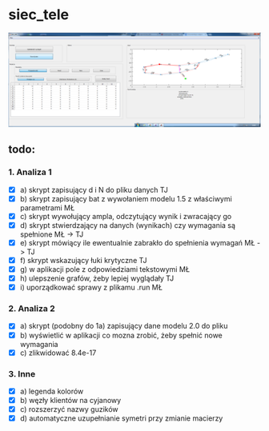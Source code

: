 # siec_tele

![Alt text](siec_tele_28_12_2016_19_10.png?raw=true "Optional Title")

## todo:
### 1. Analiza 1
- [x] a) skrypt zapisujący d i N do pliku danych TJ
- [x] b) skrypt zapisujący bat z wywołaniem modelu 1.5 z właściwymi parametrami MŁ
- [x] c) skrypt wywołujący ampla, odczytujący wynik i zwracający go
- [x] d) skrypt stwierdzający na danych (wynikach) czy wymagania są spełnione MŁ -> TJ
- [x] e) skrypt mówiący ile ewentualnie zabrakło do spełnienia wymagań MŁ -> TJ
- [x] f) skrypt wskazujący łuki krytyczne TJ
- [x] g) w aplikacji pole z odpowiedziami tekstowymi MŁ
- [x] h) ulepszenie grafów, żeby lepiej wyglądały TJ
- [x] i) uporządkować sprawy z plikamu .run MŁ

### 2. Analiza 2
- [x] a) skrypt (podobny do 1a) zapisujący dane modelu 2.0 do pliku
- [x] b) wyświetlić w aplikacji co mozna zrobić, żeby spełnić nowe wymagania
- [x] c) zlikwidować 8.4e-17

### 3. Inne
- [x] a) legenda kolorów
- [x] b) węzły klientów na cyjanowy
- [x] c) rozszerzyć nazwy guzików
- [x] d) automatyczne uzupełnianie symetri przy zmianie macierzy
